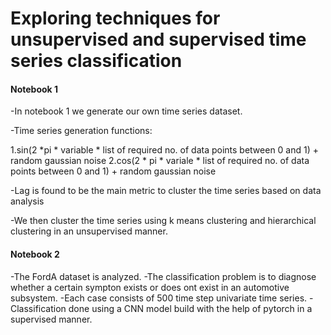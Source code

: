# Exploring techniques for unsupervised and supervised time series classification

#### Notebook 1

-In notebook 1 we generate our own time series dataset.

-Time series generation functions:

1.sin(2 *pi * variable * list of required no. of data points between 0 and 1) + random gaussian noise
2.cos(2 * pi * variale * list of required no. of data points between 0 and 1) + random gaussian noise

-Lag is found to be the main metric to cluster the time series based on data analysis

-We then cluster the time series using k means clustering and hierarchical clustering in an unsupervised manner.

#### Notebook 2

-The FordA dataset is analyzed.
-The classification problem is to diagnose whether a certain sympton exists or does ont exist in an automotive subsystem.
-Each case consists of 500 time step univariate time series.
-Classification done using a CNN model build with the help of pytorch in a supervised manner.
